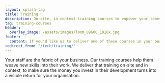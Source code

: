 ```yaml
---
layout: splash-tag
title: Training
description: On-site, in-context training courses to empower your teams
tag: training-courses
header:
  overlay_image: /assets/images/loom_09600_1920x.jpg
footer: 
  content: If you'd like us to deliver one of these courses in your business, please <a href="/contact">get in touch</a>.
redirect_from: "/tech/training/"
---
```


Your staff are the fabric of your business.
Our training courses help them weave new skills into their work.
We deliver that training on-site and in context, to make sure the money you invest in their development turns into a visible return for your organisation.

